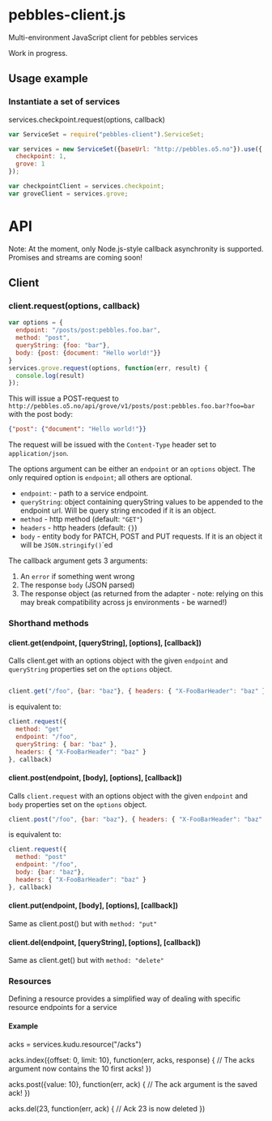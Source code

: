 pebbles-client.js
===

Multi-environment JavaScript client for pebbles services

Work in progress.

## Usage example

### Instantiate a set of services


services.checkpoint.request(options, callback)

```javascript
var ServiceSet = require("pebbles-client").ServiceSet;

var services = new ServiceSet({baseUrl: "http://pebbles.o5.no"}).use({
  checkpoint: 1,
  grove: 1
});

var checkpointClient = services.checkpoint;
var groveClient = services.grove;
```

# API
Note: At the moment, only Node.js-style callback asynchronity is supported. Promises and streams are coming soon!

## Client

### client.request(options, callback)

```js
var options = {
  endpoint: "/posts/post:pebbles.foo.bar",
  method: "post",
  queryString: {foo: "bar"},
  body: {post: {document: "Hello world!"}}
}
services.grove.request(options, function(err, result) {
  console.log(result)
});
```

This will issue a POST-request to `http://pebbles.o5.no/api/grove/v1/posts/post:pebbles.foo.bar?foo=bar` with the post body:

```json
{"post": {"document": "Hello world!"}}
```

The request will be issued with the `Content-Type` header set to `application/json`.

The options argument can be either an `endpoint` or an `options` object. The only required option is `endpoint`; all others are optional.

* `endpoint`: - path to a service endpoint.
* `queryString`: object containing queryString values to be appended to the endpoint url. Will be query string encoded if it is an object.
* `method` - http method (default: `"GET"`)
* `headers` - http headers (default: `{}`)
* `body` - entity body for PATCH, POST and PUT requests. If it is an object it will be `JSON.stringify()`´ed

The callback argument gets 3 arguments:

1. An `error` if something went wrong
1. The response `body` (JSON parsed)
1. The response object (as returned from the adapter - note: relying on this may break compatibility across js environments - be warned!)

### Shorthand methods

#### client.get(endpoint, [queryString], [options], [callback])

Calls client.get with an options object with the given `endpoint` and `queryString` properties set on the `options` object.

```js

client.get("/foo", {bar: "baz"}, { headers: { "X-FooBarHeader": "baz" } }, callback)
```
is equivalent to:
```js
client.request({
  method: "get"
  endpoint: "/foo",
  queryString: { bar: "baz" },
  headers: { "X-FooBarHeader": "baz" }
}, callback)

```

#### client.post(endpoint, [body], [options], [callback])

Calls `client.request` with an options object with the given `endpoint` and `body` properties set on the `options` object.

```js
client.post("/foo", {bar: "baz"}, { headers: { "X-FooBarHeader": "baz" } }, callback)
```
is equivalent to:
```js
client.request({
  method: "post"
  endpoint: "/foo",
  body: {bar: "baz"},
  headers: { "X-FooBarHeader": "baz" }
}, callback)

```
#### client.put(endpoint, [body], [options], [callback])

Same as client.post() but with `method: "put"` 
#### client.del(endpoint, [queryString], [options], [callback])

Same as client.get() but with `method: "delete"` 


### Resources

Defining a resource provides a simplified way of dealing with specific resource endpoints for a service

#### Example
acks = services.kudu.resource("/acks")

acks.index({offset: 0, limit: 10}, function(err, acks, response) {
  // The acks argument now contains the 10 first acks!
})

acks.post({value: 10}, function(err, ack) {
  // The ack argument is the saved ack!
})

acks.del(23, function(err, ack) {
  // Ack 23 is now deleted
})
